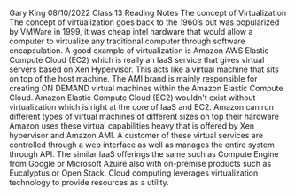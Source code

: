 Gary King
08/10/2022
Class 13 Reading Notes
The concept of Virtualization
The concept of virtualization goes back to the 1960’s but was popularized by VMWare in 1999, it was cheap intel hardware that would allow a computer to virtualize any traditional computer through software encapsulation.
A good example of virtualization is Amazon AWS Elastic Compute Cloud (EC2) which is really an IaaS service that gives  virtual servers based on Xen Hypervisor.
This acts like a virtual machine that sits on top of the host machine.
The AMI brand is mainly responsible for creating ON DEMAND virtual machines within the Amazon Elastic Compute Cloud.
Amazon Elastic Compute Cloud (EC2) wouldn't exist without virtualization which is right at the core of IaaS and EC2.
Amazon can run different types of virtual machines of different sizes on top their hardware 
Amazon uses these virtual capabilities heavy that is offered by Xen hypervisor and Amazon AMI.
A customer of these virtual services are controlled through a web interface  as well as manages the entire system through API.
The similar IaaS offerings the same such as Compute Engine from Google or Microsoft Azuire also with on-premise products such as Eucalyptus or Open Stack.
Cloud computing leverages virtualization technology to provide resources as a utility.
